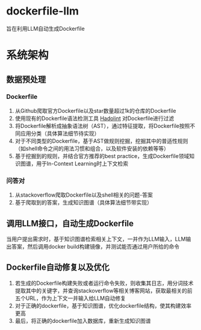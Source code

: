 # dockerfile-llm
旨在利用LLM自动生成Dockerfile
# 系统架构
## 数据预处理
### Dockerfile
1. 从Github爬取官方Dockerfile以及star数量超过1k的仓库的Dockerfile
2. 使用现有的Dockerfile语法检测工具 [Hadolint](https://github.com/hadolint/hadolint) 对Dockerfile进行过滤
3. 将Dockerfile解析成抽象语法树（AST），通过特征提取，将Dockerfile按照不同应用分类（具体算法细节待实现）
4. 对于不同类型的Dockerfile，基于AST做规则挖掘，挖掘其中的普适性规则（如shell命令之间的用法习惯和组合，以及软件安装的依赖等等）
5. 基于挖掘到的规则，并结合官方推荐的best practice，生成Dockerfile领域知识图谱，用于In-Context Learning时上下文检索
### 问答对
1. 从stackoverflow爬取Dockerfile以及shell相关的问题-答案
2. 基于爬取到的答案，生成知识图谱（具体算法细节带实现）
## 调用LLM接口，自动生成Dockerfile
当用户提出需求时，基于知识图谱检索相关上下文，一并作为LLM输入，LLM输出答案，然后调用docker build构建镜像，并测试能否通过用户所给的命令
## Dockerfile自动修复以及优化
1. 若生成的Dockerfile构建失败或者运行命令失败，则收集其日志，用分词技术提取其中的关键字，并查询stackoverflow等相关博客网站，获取最相关的前五个URL，作为上下文一并输入给LLM自动修复
2. 对于正确的dockerfile，基于知识图谱，优化dockerfile结构，使其构建效率更高
3. 最后，将正确的dockerfile加入数据库，重新生成知识图谱
